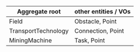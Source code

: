 |Aggregate root | other entities / VOs |
|---|---|
| Field | Obstacle, Point |
| TransportTechnology | Connection, Point |
| MiningMachine | Task, Point |